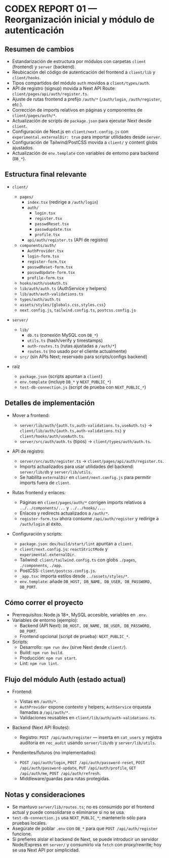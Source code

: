 # CODEX REPORT 01 — Reorganización inicial y módulo de autenticación

## Resumen de cambios

- Estandarización de estructura por módulos con carpetas `client` (frontend) y `server` (backend).
- Reubicación del código de autenticación del frontend a `client/lib` y `client/hooks`.
- Tipos compartidos del módulo `auth` movidos a `client/types/auth`.
- API de registro (signup) movida a Next API Route: `client/pages/api/auth/register.ts`.
- Ajuste de rutas frontend a prefijo `/auth/*` (`/auth/login`, `/auth/register`, etc.).
- Corrección de imports relativos en páginas y componentes de `client/pages/auth/*`.
- Actualización de scripts de `package.json` para ejecutar Next desde `client`.
- Configuración de Next.js en `client/next.config.js` con `experimental.externalDir: true` para importar utilidades desde `server`.
- Configuración de Tailwind/PostCSS movida a `client/` y content globs ajustados.
- Actualización de `env.template` con variables de entorno para backend (`DB_*`).

## Estructura final relevante

- `client/`
  - `pages/`
    - `index.tsx` (redirige a `/auth/login`)
    - `auth/`
      - `login.tsx`
      - `register.tsx`
      - `passwdReset.tsx`
      - `passwdupdate.tsx`
      - `profile.tsx`
    - `api/auth/register.ts` (API de registro)
  - `components/auth/`
    - `AuthProvider.tsx`
    - `login-form.tsx`
    - `register-form.tsx`
    - `passwdReset-form.tsx`
    - `passwdUpdate-form.tsx`
    - `profile-form.tsx`
  - `hooks/auth/useAuth.ts`
  - `lib/auth/auth.ts` (AuthService y helpers)
  - `lib/auth/auth-validations.ts`
  - `types/auth/auth.ts`
  - `assets/styles/{globals.css,styles.css}`
  - `next.config.js`, `tailwind.config.ts`, `postcss.config.js`

- `server/`
  - `lib/`
    - `db.ts` (conexión MySQL con `DB_*`)
    - `utils.ts` (hash/verify y timestamps)
    - `auth-routes.ts` (rutas ajustadas a `/auth/*`)
    - `routes.ts` (no usado por el cliente actualmente)
  - `src/` (sin APIs Next; reservado para scripts/configs backend)

- raíz
  - `package.json` (scripts apuntan a `client`)
  - `env.template` (incluye `DB_*` y `NEXT_PUBLIC_*`)
  - `test-db-connection.js` (script de prueba con `NEXT_PUBLIC_*`)

## Detalles de implementación

- Mover a frontend:
  - `server/lib/auth/{auth.ts,auth-validations.ts,useAuth.ts}` →
    `client/lib/auth/{auth.ts,auth-validations.ts}` y `client/hooks/auth/useAuth.ts`.
  - `server/src/auth/auth.ts` (tipos) → `client/types/auth/auth.ts`.

- API de registro:
  - `server/src/auth/register.ts` → `client/pages/api/auth/register.ts`.
  - Imports actualizados para usar utilidades del backend: `server/lib/db` y `server/lib/utils`.
  - Se habilita `externalDir` en `client/next.config.js` para permitir imports fuera de `client`.

- Rutas frontend y enlaces:
  - Páginas en `client/pages/auth/*` corrigen imports relativos a `../../components/...` y `../../hooks/...`.
  - Enlaces y redirects actualizados a `/auth/*`.
  - `register-form.tsx` ahora consume `/api/auth/register` y redirige a `/auth/login` al éxito.

- Configuración y scripts:
  - `package.json`: `dev/build/start/lint` apuntan a `client`.
  - `client/next.config.js`: `reactStrictMode` y `experimental.externalDir`.
  - Tailwind: `client/tailwind.config.ts` con globs `./pages`, `./components`, `./app`.
  - PostCSS: `client/postcss.config.js`.
  - `_app.tsx`: importa estilos desde `../assets/styles/*`.
  - `env.template`: añade `DB_HOST, DB_NAME, DB_USER, DB_PASSWORD, DB_PORT`.

## Cómo correr el proyecto

- Prerrequisitos: Node.js 18+, MySQL accesible, variables en `.env`.
- Variables de entorno (ejemplo):
  - Backend (API Next): `DB_HOST, DB_NAME, DB_USER, DB_PASSWORD, DB_PORT`.
  - Frontend opcional (script de prueba): `NEXT_PUBLIC_*`.
- Scripts:
  - Desarrollo: `npm run dev` (sirve Next desde `client/`).
  - Build: `npm run build`.
  - Producción: `npm run start`.
  - Lint: `npm run lint`.

## Flujo del módulo Auth (estado actual)

- Frontend:
  - Vistas en `/auth/*`.
  - `AuthProvider` expone contexto y helpers; `AuthService` orquesta llamadas a `/api/auth/*`.
  - Validaciones reusables en `client/lib/auth/auth-validations.ts`.

- Backend (Next API Routes):
  - Registro: `POST /api/auth/register` — inserta en `cat_users` y registra auditoría en `rec_audit` usando `server/lib/db` y `server/lib/utils`.

- Pendientes/futuros (no implementados):
  - `POST /api/auth/login`, `POST /api/auth/password-reset`, `POST /api/auth/password-update`, `PUT /api/auth/profile`, `GET /api/auth/me`, `POST /api/auth/refresh`.
  - Middleware/guardas para rutas protegidas.

## Notas y consideraciones

- Se mantuvo `server/lib/routes.ts`; no es consumido por el frontend actual y puede consolidarse o eliminarse si no se usa.
- `test-db-connection.js` usa `NEXT_PUBLIC_*`; mantenerlo sólo para pruebas locales.
- Asegúrate de poblar `.env` con `DB_*` para que `POST /api/auth/register` funcione.
- Si prefieres aislar el backend de Next, se puede introducir un servidor Node/Express en `server/` y consumirlo vía `fetch` con proxy/rewrite; hoy se usa Next API por simplicidad.

